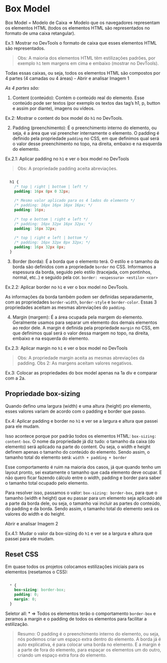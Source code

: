 # Box Model

Box Model = Modelo de Caixa => Modelo que os navegadores representam os elementos HTML (todos os elementos HTML são representados no formato de uma caixa retangular).

Ex.1: Mostrar no DevTools o formato de caixa que esses elementos HTML são representados.


> Obs: A maioria dos elementos HTML têm estilizações padrões, por exemplo `h1` tem margens em cima e embaixo (mostrar no DevTools).


Todas essas caixas, ou seja, todos os elementos HTML são compostos por 4 partes (4 camadas ou 4 áreas) - Abrir e analisar Imagem 1

*As 4 partes são:*

1. Content (conteúdo):
Contém o conteúdo real do elemento. Esse conteúdo pode ser textos (por exemplo os textos das tag’s h1, p, button e assim por diante), imagens ou vídeos.

Ex.2: Mostrar o content do box model do `h1` no DevTools.


2. Padding (preenchimento):
É o preenchimento interno do elemento, ou seja, é a área que vai preencher internamente o elemento.
O padding é definido pela propriedade `padding` no CSS, em que definimos qual será o valor desse preenchimento no topo, na direita, embaixo e na esquerda do elemento.

Ex.2.1: Aplicar padding no `h1` e ver o box model no DevTools

> Obs: A propriedade padding aceita abreviações.
```css

  h1 {
    /* top | right | bottom | left */
    padding: 16px 8px 0 32px;
  
    /* Mesmo valor aplicado para os 4 lados do elemento */
    /* padding: 16px 16px 16px 16px; */
    padding: 16px;
  
    /* top e bottom | right e left */
    /* padding: 16px 32px 16px 32px; */
    padding: 16px 32px;
  
    /* top | right e left | bottom */
    /* padding: 16px 32px 8px 32px; */
    padding: 16px 32px 8px;
  }

```


3. Border (borda):
É a borda que o elemento terá.
O estilo e o tamanho da borda são definidos com a propriedade `border` no CSS.
Informamos a espessura da borda, seguido pelo estilo (tracejada, com pontinhos, normal, etc..) e seguido pela cor.
`border: <espessura> <estilo> <cor>`

Ex.2.2: Aplicar border no `h1` e ver o box model no DevTools.

As informações da borda também podem ser definidas separadamente, com as propriedades `border-width`, `border-style` e `border-color`. Essas 3 propriedades aceitam as mesmas abreviações do `padding`.


4. Margin (margem):
É a área ocupada pela margem do elemento. Geralmente usamos para separar um elemento dos demais elementos ao redor dele.
A margin é definida pela propriedade `margin` no CSS, em que definimos qual será o valor dessa margem no topo, na direita, embaixo e na esquerda do elemento.

Ex.2.3: Aplicar margin no `h1` e ver o box model no DevTools

> Obs: A propriedade margin aceita as mesmas abreviações da padding.
> Obs 2: As margens aceitam valores negativos.


Ex.3: Colocar as propriedades do box model apenas na 1a div e comparar com a 2a.


## Propriedade box-sizing
Quando defino uma largura (width) e uma altura (height) pro elemento, esses valores variam de acordo com o padding e border que passo.

Ex.4: Aplicar padding e border no `h1` e ver se a largura e altura que passei para ele mudam.

Isso acontece porque por padrão todos os elementos HTML: `box-sizing: content-box`. O nome da propriedade já diz tudo: o tamanho da caixa (do elemento) será aplicado na parte do content. Ou seja, o width e height definem apenas o tamanho do conteúdo do elemento. Sendo assim, o tamanho total do elemento será: `width + padding + border`

Esse comportamento é ruim na maioria dos casos, já que quando tenho um layout pronto, sei exatamente o tamanho que cada elemento deve ocupar. E não quero ficar fazendo cálculo entre o width, padding e border para saber o tamanho total ocupado pelo elemento.

Para resolver isso, passamos o valor: `box-sizing: border-box`, para que o tamanho (width e height) que eu passar para um elemento seja aplicado até a parte da borda dele, ou seja, o tamanho vai incluir as partes do conteúdo, do padding e da borda. Sendo assim, o tamanho total do elemento será os valores do width e do height.

Abrir e analisar Imagem 2

Ex.4.1: Mudar o valor da box-sizing do `h1` e ver se a largura e altura que passei para ele mudam.


## Reset CSS
Em quase todos os projetos colocamos estilizações iniciais para os elementos (resetamos o CSS):
```css

  * {
    box-sizing: border-box;
    padding: 0;
    margin: 0;
  }

```

Seletor all: * => Todos os elementos terão o comportamento `border-box` e zeramos a margin e o padding de todos os elementos para facilitar a estilização.



> Resumo: O padding é o preenchimento interno do elemento, ou seja, nós podemos criar um espaço extra dentro do elemento. A borda já é auto explicativa, é para colocar uma borda no elemento. E a margin é a parte de fora do elemento, para espaçar os elementos um do outro, criando um espaço extra fora do elemento.